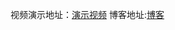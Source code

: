 视频演示地址：[演示视频](http://v.youku.com/v_show/id_XMzY0NzI2MzM0MA==.html?spm=a2h3j.8428770.3416059.1)
博客地址:[博客](https://blog.csdn.net/jc2474223242/article/details/80584980)
